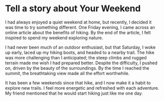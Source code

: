 # Tell a story about Your Weekend

I had always enjoyed a quiet weekend at home, but recently, I decided it was time to try something different. One Friday evening, I came across an online article about the benefits of hiking. By the end of the article, I felt inspired to spend my weekend exploring nature.

I had never been much of an outdoor enthusiast, but that Saturday, I woke up early, laced up my hiking boots, and headed to a nearby trail. The hike was more challenging than I anticipated; the steep climbs and rugged terrain made me wish I had prepared better. Despite the difficulty, I pushed on, driven by the beauty of the surroundings. By the time I reached the summit, the breathtaking view made all the effort worthwhile.

It has been a few weekends since that hike, and I now make it a habit to explore new trails. I feel more energetic and refreshed with each adventure. My friend mentioned that he would start hiking just like me one day.